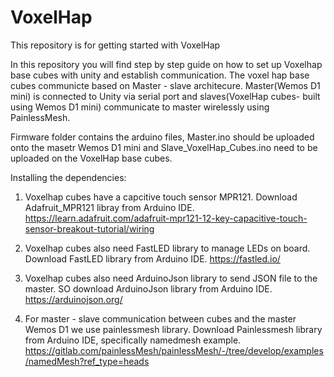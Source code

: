 # VoxelHap
This repository is for getting started with VoxelHap 

In this repository you will find step by step guide on how to set up Voxelhap base cubes with unity and establish communication. 
 The voxel hap base cubes communicte based on Master - slave architecure. Master(Wemos D1 mini) is connected to Unity via serial port and slaves(VoxelHap cubes- built using Wemos D1 mini) communicate to master wirelessly using PainlessMesh.  

Firmware folder contains the arduino files, Master.ino should be uploaded onto the masetr Wemos D1 mini and Slave_VoxelHap_Cubes.ino need to be uploaded on the VoxelHap base cubes. 

Installing the dependencies: 
1. Voxelhap cubes have a capcitive touch sensor MPR121. Download Adafruit_MPR121 libray from Arduino IDE.
   https://learn.adafruit.com/adafruit-mpr121-12-key-capacitive-touch-sensor-breakout-tutorial/wiring
   
2. Voxelhap cubes also need FastLED library to manage LEDs on board. Download FastLED library from Arduino IDE.
   https://fastled.io/

3. Voxelhap cubes also need ArduinoJson library to send JSON file to the master. SO download ArduinoJson library from Arduino IDE.
   https://arduinojson.org/
   
5. For master - slave communication between cubes and the master Wemos D1 we use painlessmesh library.
   Download Painlessmesh library from Arduino IDE, specifically namedmesh example.
   https://gitlab.com/painlessMesh/painlessMesh/-/tree/develop/examples/namedMesh?ref_type=heads
       

